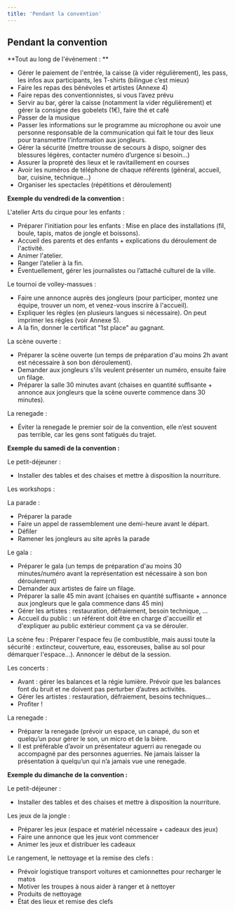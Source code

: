 ```yaml
---
title: 'Pendant la convention'
---
```


## Pendant la convention

**Tout au long de l'événement : **
- Gérer le paiement de l'entrée, la caisse (à vider régulièrement), les pass, les infos aux participants, les T-shirts (bilingue c’est mieux)
- Faire les repas des bénévoles et artistes (Annexe 4)
- Faire repas des conventionnistes, si vous l’avez prévu
- Servir au bar, gérer la caisse (notamment la vider régulièrement) et gérer la consigne des gobelets (1€), faire thé et café
- Passer de la musique 
- Passer les informations sur le programme au microphone ou avoir une personne responsable de la communication qui fait le tour des lieux pour transmettre l’information aux jongleurs.
- Gérer la sécurité (mettre trousse de secours à dispo, soigner des blessures légères, contacter numéro d’urgence si besoin…)
- Assurer la propreté des lieux et le ravitaillement en courses
- Avoir les numéros de téléphone de chaque référents (général, accueil, bar, cuisine, technique…)
- Organiser les spectacles (répétitions et déroulement)

**Exemple du vendredi de la convention :**

L'atelier Arts du cirque pour les enfants :
- Préparer l'initiation pour les enfants : Mise en place des installations (fil, boule, tapis, matos de jongle et boissons).
- Accueil des parents et des enfants + explications du déroulement de l'activité.
- Animer l'atelier.
- Ranger l’atelier à la fin.
- Éventuellement, gérer les journalistes ou l’attaché culturel de la ville.

Le tournoi de volley-massues :
- Faire une annonce auprès des jongleurs (pour participer, montez une équipe, trouver un nom, et venez-vous inscrire à l'accueil).
- Expliquer les règles (en plusieurs langues si nécessaire). On peut imprimer les règles (voir Annexe 5).
- A la fin, donner le certificat "1st place" au gagnant.

La scène ouverte :
- Préparer la scène ouverte (un temps de préparation d'au moins 2h avant est nécessaire à son bon déroulement).
- Demander aux jongleurs s'ils veulent présenter un numéro, ensuite faire un filage.
- Préparer la salle 30 minutes avant  (chaises en quantité suffisante + annonce aux jongleurs que la scène ouverte commence dans 30 minutes).

La renegade :
- Éviter la renegade le premier soir de la convention, elle n’est souvent pas terrible, car les gens sont fatigués du trajet.

**Exemple du samedi de la convention :**

Le petit-déjeuner :
- Installer des tables et des chaises et mettre à disposition la nourriture.

Les workshops :

La parade :
- Préparer la parade
- Faire un appel de rassemblement une demi-heure avant le départ.
- Défiler
- Ramener les jongleurs au site après la parade

Le gala :
- Préparer le gala (un temps de préparation d'au moins 30 minutes/numéro avant la représentation est nécessaire à son bon déroulement)
- Demander aux artistes de faire un filage.
- Préparer la salle 45 min avant  (chaises en quantité suffisante + annonce aux jongleurs que le gala commence dans 45 min)
- Gérer les artistes : restauration, défraiement, besoin technique, ...
- Accueil du public : un référent doit être en charge d'accueillir et d'expliquer au public extérieur comment ça va se dérouler.

La scène feu :
Préparer l'espace feu (le combustible, mais aussi toute la sécurité : extincteur, couverture, eau, essoreuses, balise au sol pour démarquer l'espace…).
Annoncer le début de la session.

Les concerts :
- Avant : gérer les balances et la régie lumière. Prévoir que les balances font du bruit et ne doivent pas perturber d’autres activités.
- Gérer les artistes : restauration, défraiement, besoins techniques...
- Profiter !

La renegade :
- Préparer la renegade (prévoir un espace, un canapé, du son et quelqu’un pour gérer le son, un micro et de la bière.
- Il est préférable d’avoir un présentateur aguerri au renegade ou accompagné par des personnes aguerries. Ne jamais laisser la présentation à quelqu’un qui n’a jamais vue une renegade.

**Exemple du dimanche de la convention :**

Le petit-déjeuner :
- Installer des tables et des chaises et mettre à disposition la nourriture.

Les jeux de la jongle :
- Préparer les jeux (espace et matériel nécessaire + cadeaux des jeux)
- Faire une annonce que les jeux vont commencer
- Animer les jeux et distribuer les cadeaux

Le rangement, le nettoyage et la remise des clefs :
- Prévoir logistique transport voitures et camionnettes pour recharger le matos
- Motiver les troupes à nous aider à ranger et à nettoyer
- Produits de nettoyage
- État des lieux et remise des clefs
